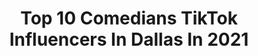 ---
title: Top 10 Comedians TikTok Influencers In Dallas In 2021
description: >-
  Find top comedians TikTok influencers in Dallas in 2021. Most popular hashtags: #fyp #foryou #comedy #foryoupage.
platform: TikTok
hits: 7
text_top: Identify the top-rated TikTok influencers on inBeat.
text_bottom: inBeat aggregates 7 TikTok influencers like this in Dallas, United States for you to work with.
profiles:
  - username: "jagsbluntasf"
    fullname: >-
      Jaguer Romero
    bio: >-
      Comedian { AMOS @jaguerromero
    location: "United States"
    followers: 23600
    engagement: 942
    commentsToLikes: 0.064211
    id: ckae31aenvit50i78p67e8446
    verified: false
    hashtags: "#louisiana, #comedy, #fyp, #love"
  - username: "thenormkaz"
    fullname: >-
      TheNormKaz 
    bio: >-
      Baller shot caller Dad,Comedian and sometimes Political. Married an actual Karen
    location: "United States"
    followers: 126800
    engagement: 1296
    commentsToLikes: 0.087813
    id: ck8hmx07bo1bw0j78mvv5ggl3
    verified: false
    hashtags: "#michigan, #biden, #fakenews, #trump2020"
  - username: "scottfreda"
    fullname: >-
      Scott Freda
    bio: >-
      👨🏻‍💼Health 🤵🏻Model 🗣Comedian 🥃Alcoholic🦸‍♂️World Class Sprinter
    location: "United States"
    followers: 95700
    engagement: 312
    commentsToLikes: 0.410069
    id: ckd6kc6ewdrb00j23wfmra84z
    verified: false
    hashtags: "#marriage, #single, #mom, #soouse"
  - username: "chrisiscomedy"
    fullname: >-
      Ya boi ƈɦʀɨֆ
    bio: >-
      Armed and Boujee remix here - https://youtu.be/6XkunQUlYb4 (like and sub!)
    location: "United States"
    followers: 3782
    engagement: 1916
    commentsToLikes: 0.130371
    id: ckdc3dn9vgdg90j23s6ppwl9e
    verified: false
    hashtags: "#badandboujee, #dank, #lol, #remix"
  - username: "gringuitoluke"
    fullname: >-
      luke_dallas
    bio: >-
      Adoro la cultura latina Gringuito🇺🇸Sígueme @luke_dallas 🌴Miami📍
    location: "United States"
    followers: 98600
    engagement: 659
    commentsToLikes: 0.073364
    id: ckc8gdt9mat3z0j23lb6w0kc2
    verified: false
    hashtags: "#aprendiendoingles, #espanol, #latinos, #boricua"
  - username: "luisamarielos"
    fullname: >-
      Luisa ⚡️
    bio: >-
      Salvadoreña🇸🇻 📍Dallas, Tx Tu eres luz y brillas bonito ✨ @salvadoreanteam ❤️
    location: "United States"
    followers: 60600
    engagement: 1370
    commentsToLikes: 0.026817
    id: ckadawedgkd3z0i78y3doj01u
    verified: false
    hashtags: "#fup, #duet, #fyp, #foru"
  - username: "cristian81okc"
    fullname: >-
      Cristiancontreras81
    bio: >-
      soy una persona que vive su vida a lo maximo y cada dia es una gran bendicion
    location: "United States"
    followers: 16000
    engagement: 462
    commentsToLikes: 0.027334
    id: ckb0jxz6uaxn60j2359xmtc0w
    verified: false
    hashtags: "#gracias, #novelas, #fiesta, #cantante"
  - username: "scoliosiscowgirl69"
    fullname: >-
      rambunctious reese
    bio: >-
      comedian
    location: "United States"
    followers: 23100
    engagement: 1642
    commentsToLikes: 0.028107
    id: cka6oj4pmfqdt0i787ske2wj8
    verified: false
    hashtags: "#minnesota, #duet, #hehe, #mn"
  - username: "kevinjamesofficial"
    fullname: >-
      Kevin James
    bio: >-
      Comedian
    location: "United States"
    followers: 1700000
    engagement: 1280
    commentsToLikes: 0.012524
    id: ck8qkrmgyikvf0j78910agtqz
    verified: true
    hashtags: "#fypage, #foryou, #fyp, #hubiehalloween"
  - username: "evanzugin"
    fullname: >-
      Evan Zugin
    bio: >-
      Comedian
    location: "United States"
    followers: 7457
    engagement: 786
    commentsToLikes: 0.023735
    id: ckb9pzor4llh40j23884w2ipb
    verified: false
    hashtags: "#slug, #fyp, #foryou, #foryoupage"
---